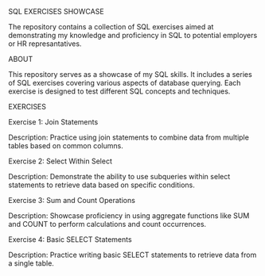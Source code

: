 SQL EXERCISES SHOWCASE

The repository contains a collection of SQL exercises aimed at demonstrating my knowledge and proficiency in SQL to potential employers or HR represantatives.

ABOUT

This repository serves as a showcase of my SQL skills. It includes a series of SQL exercises covering various aspects of database querying. Each exercise is designed to test different SQL concepts and techniques.

EXERCISES

Exercise 1: Join Statements

Description: Practice using join statements to combine data from multiple tables based on common columns.


Exercise 2: Select Within Select

Description: Demonstrate the ability to use subqueries within select statements to retrieve data based on specific conditions.


Exercise 3: Sum and Count Operations

Description: Showcase proficiency in using aggregate functions like SUM and COUNT to perform calculations and count occurrences.


Exercise 4: Basic SELECT Statements

Description: Practice writing basic SELECT statements to retrieve data from a single table.
